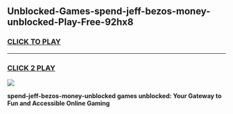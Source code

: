 
## Unblocked-Games-spend-jeff-bezos-money-unblocked-Play-Free-92hx8
<h3>
<a href="https://premium76.site?title=spend-jeff-bezos-money-unblocked&ref=20M">CLICK TO PLAY</a></h3>
<hr>

<h3>
<a href="https://premium76.site?title=spend-jeff-bezos-money-unblocked&ref=20M">CLICK 2 PLAY</a>
  
</h3>

<a href="https://premium76.site?title=spend-jeff-bezos-money-unblocked&ref=19M"><img src="https://clearcache.store/games.png"></a>


**spend-jeff-bezos-money-unblocked games unblocked: Your Gateway to Fun and Accessible Online Gaming**
